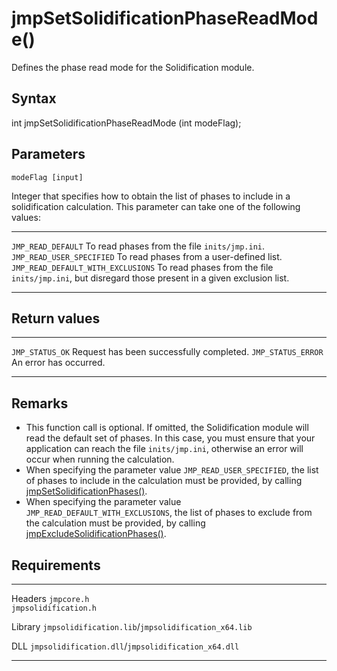 jmpSetSolidificationPhaseReadMode()
===================================

Defines the phase read mode for the Solidification module.

Syntax
------

int jmpSetSolidificationPhaseReadMode (int modeFlag);

Parameters
----------

`modeFlag [input]`

Integer that specifies how to obtain the list of phases to include in a
solidification calculation. This parameter can take one of the following
values:

  ------------------------------------ ------------------------------------------------------------------------------------------------------
  `JMP_READ_DEFAULT`                   To read phases from the file `inits/jmp.ini`.
  `JMP_READ_USER_SPECIFIED`            To read phases from a user-defined list.
  `JMP_READ_DEFAULT_WITH_EXCLUSIONS`   To read phases from the file `inits/jmp.ini`, but disregard those present in a given exclusion list.
  ------------------------------------ ------------------------------------------------------------------------------------------------------

Return values
-------------

  -------------------- ------------------------------------------
  `JMP_STATUS_OK`      Request has been successfully completed.
  `JMP_STATUS_ERROR`   An error has occurred.
  -------------------- ------------------------------------------

Remarks
-------

-   This function call is optional. If omitted, the Solidification
    module will read the default set of phases. In this case, you must
    ensure that your application can reach the file `inits/jmp.ini`,
    otherwise an error will occur when running the calculation.
-   When specifying the parameter value `JMP_READ_USER_SPECIFIED`, the
    list of phases to include in the calculation must be provided, by
    calling
    [jmpSetSolidificationPhases()](jmpSetSolidificationPhases.htm).
-   When specifying the parameter value
    `JMP_READ_DEFAULT_WITH_EXCLUSIONS`, the list of phases to exclude
    from the calculation must be provided, by calling
    [jmpExcludeSolidificationPhases()](jmpExcludeSolidificationPhases.htm).

Requirements
------------

  --------- -----------------------------------------------------
  Headers   `jmpcore.h`\
            `jmpsolidification.h`

  Library   `jmpsolidification.lib`/`jmpsolidification_x64.lib`

  DLL       `jmpsolidification.dll`/`jmpsolidification_x64.dll`
  --------- -----------------------------------------------------


